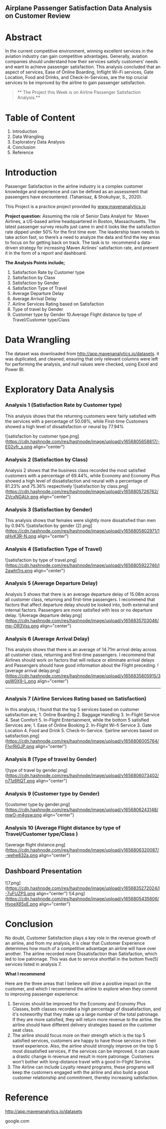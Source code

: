 ## Airplane Passenger Satisfaction Data Analysis on Customer Review

# Abstract 
 In the current competitive environment, winning excellent services in the aviation industry can gain competitive advantages. Generally, aviation companies should understand how their services satisfy customers’ needs and want to achieve passenger satisfaction. This analysis concluded that an aspect of services, Ease of Online Boarding, Inflight Wi-Fi services, Gate Location, Food and Drinks, and  Check-In-Services, are the top crucial services to be improved by the airline to gain passenger satisfaction.

> ** The Project this Week is on Airline Passenger Satisfaction Analysis.**

# Table of Content
1.	Introduction
2.	Data Wrangling
3.	Exploratory Data Analysis
4.	Conclusion
5. Reference





# Introduction 
Passenger Satisfaction in the airline industry is a complex customer knowledge and experience and can be defined as an assessment that passengers have encountered. (Tahanisaz, & Shokuhyar, S., 2020).

This Project is a practice project 
provided by www.mavenanalytics.io

**Project question:**
Assuming the role of Senior Data Analyst for&nbsp; Maven Airlines, a US-based airline headquartered in Boston, Massachusetts. The latest passenger survey results just came in and it looks like the satisfaction rate dipped under 50% for the first time ever. The leadership team needs to take action fast, so there’s a need to analyze the data and find the key areas to focus on for getting back on track. 
The task is to&nbsp; recommend a data-driven strategy for increasing Maven Airlines' satisfaction rate, and present it in the form of a report and dashboard.

**The Analysis Points include;**
1.	Satisfaction Rate by Customer type
2.	Satisfaction by Class
3.	Satisfaction by Gender
4.	Satisfaction Type of Travel
5.	Average Departure Delay 
6.	Average Arrival Delay
7.	Airline Services Rating based on Satisfaction 
8.	Type of travel by Gender
9.	Customer type by Gender
10.Average Flight distance by type of Travel/Customer type/Class 



# Data Wrangling 
The dataset was downloaded from http://app.mavenanalytics.io/datasets. it was duplicated, and cleaned; ensuring that only relevant columns were left for performing the analysis, and null values were checked, using Excel and Power BI. 

# Exploratory Data Analysis
### Analysis 1 (Satisfaction Rate by Customer type)
This analysis shows that the returning customers were fairly satisfied with the services with a percentage of 50.08%, while First-time Customers showed a high level of dissatisfaction or neural by 77.94%

 ![satisfaction by customer type.png](https://cdn.hashnode.com/res/hashnode/image/upload/v1656805658817/-E02yfr_s.png align="center")

### Analysis 2 (Satisfaction by Class)
Analysis 2 shows that the business class recorded the most satisfied customers with a percentage of 69.44%, while Economy and Economy Plus showed a high level of dissatisfaction and neural with  a percentage of 81.23% and 75.36% respectively
![satisfaction by class.png](https://cdn.hashnode.com/res/hashnode/image/upload/v1656805726762/2VcxNGAUr.png align="center")

### Analysis 3 (Satisfaction by Gender)
This analysis shows that females were slightly more dissatisfied than men by 0.94%
![satisfaction by gender (2).png](https://cdn.hashnode.com/res/hashnode/image/upload/v1656805802971/1qHvK3R-N.png align="center")

### Analysis 4 (Satisfaction Type of Travel)

![satisfaction by type of travel.png](https://cdn.hashnode.com/res/hashnode/image/upload/v1656805922746/l2awht1rs.png align="center")

### Analysis 5 (Average Departure Delay)
Analysis 5 shows that there is an average departure delay of 15.08m across all customer class, returning and first-time passengers. 
I recommend that factors that affect departure delay should be looked into, both external and internal factors. Passengers are more satisfied with less or no departure delay.
![Average departure delay.png](https://cdn.hashnode.com/res/hashnode/image/upload/v1656835703046/mp-OR3Vss.png align="center")

### Analysis 6 (Average Arrival Delay)
This analysis shows that there is an average of 14.71m arrival delay across all customer class, returning and first-time passengers.
I recommend that Airlines should work on factors that will reduce or eliminate arrival delays and Passengers should have good information about the Flight preceding. 
![average arrival delay.png](https://cdn.hashnode.com/res/hashnode/image/upload/v1656835805915/3gsW0X9-L.png align="center")
****
### Analysis 7 (Airline Services Rating based on Satisfaction)
In this analysis, I found that the top 5 services based on customer satisfaction are; 1. Online Boarding 2. Baggage Handling 3. In-Flight Service 4. Seat Comfort 5. In-Flight Entertainment, while the bottom 5 satisfied Services are; 1. Ease of Online Booking 2. In-Flight Wi-fi Service 3. Gate Location 4. Food and Drink 5. Check-In-Service.
![airline services based on satisfaction.png](https://cdn.hashnode.com/res/hashnode/image/upload/v1656806005764/FIyrRiGJP.png align="center")

### Analysis 8 (Type of travel by Gender)
![type of travel by gender.png](https://cdn.hashnode.com/res/hashnode/image/upload/v1656806073402/n71z6ftQT.png align="center")

### Analysis 9 (Customer type by Gender)

![customer type by gender.png](https://cdn.hashnode.com/res/hashnode/image/upload/v1656806243148/mwO-m4gsw.png align="center")


### Analysis 10  (Average Flight distance by type of Travel/Customer type/Class )

![average flight distance.png](https://cdn.hashnode.com/res/hashnode/image/upload/v1656806320087/-wehe832a.png align="center")


## Dashboard Presentation

![7.png](https://cdn.hashnode.com/res/hashnode/image/upload/v1656835272024/l-7uFUZPS.png align="center")
![4.png](https://cdn.hashnode.com/res/hashnode/image/upload/v1656805435606/HvoeX65xE.png align="center")

# Conclusion
No doubt, Customer Satisfaction plays a key role in the revenue growth of an airline, and from my analysis, it is clear that Customer Experience determines how much of a competitive advantage an airline will have over another. The airline recorded more Dissatisfaction than Satisfaction, which led to low patronage. This was due to service shortfall in the bottom five(5) services listed in analysis 7. 

**What I recommend**


Here are the three areas that I believe will drive a positive impact on the customer, and which I recommend the airline to explore when they commit to improving passenger experience:

1.	Services should be improved for the Economy and Economy Plus Classes, both classes recorded a high percentage of dissatisfaction, and it's noteworthy that they make up a large number of the total patronage. If they are more satisfied, they will return more revenue to the airline. the airline should have different delivery strategies based on the customer seat class.
2.	The airline should focus more on their strength which is the top 5 satisfied services, customers are happy to have those services in their travel experience. Also, the airline should strongly improve on the top 5 most dissatisfied services, if the services can be improved, it can cause a drastic change in revenue and result in more patronage. Customers won't bother with long-distance travel with a good In-Flight Service. 
3. The Airline can include Loyalty reward programs, these programs will keep the customers engaged with the airline and also build a good customer relationship and commitment, thereby increasing satisfaction.

# Reference
http://app.mavenanalytics.io/datasets

google.com
